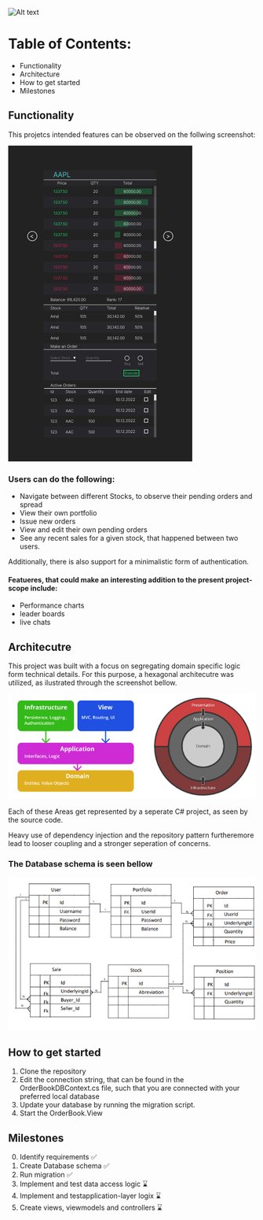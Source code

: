 ![Alt text](https://github.com/LeonBecker1/OrderBook/blob/master/MD-Ressources/%F0%9F%93%88_Order_Book.png "Optional title")

# Table of Contents:
* Functionality
* Architecture
* How to get started
* Milestones

## Functionality

This projetcs intended features can be observed on the follwing screenshot:

![Alt text](https://github.com/LeonBecker1/OrderBook/blob/master/MD-Ressources/Frame.png "Optional title")

### Users can do the following:

* Navigate between different Stocks, to observe their pending orders and spread
* View their own portfolio
* Issue new orders
* View and edit their own pending orders
* See any recent sales for a given stock, that happened between two users.

Additionally, there is also support for a minimalistic form of authentication.

#### Featueres, that could make an interesting addition to the present project-scope include:
* Performance charts
* leader boards
* live chats

## Architecutre

This project was built with a focus on segregating domain specific logic form technical details. For this purpose, a hexagonal architecutre was utilized, as ilustrated through the screenshot bellow.

![Alt text](https://github.com/LeonBecker1/OrderBook/blob/master/MD-Ressources/_Architecture.png "Optional title")

Each of these Areas get represented by a seperate C# project, as seen by the source code.

Heavy use of dependency injection and the repository pattern furtheremore lead to looser coupling and a stronger seperation of concerns.

### The Database schema is seen bellow
![Alt text](https://github.com/LeonBecker1/OrderBook/blob/master/MD-Ressources/ER-Diagram2.png "Optional title")

## How to get started

1. Clone the repository
2. Edit the connection string, that can be found in the OrderBookDBContext.cs file, such that you are connected with your preferred local database
3. Update your database by running the migration script.
4. Start the OrderBook.View

## Milestones

0. Identify requirements    ✅ 
1. Create Database schema   ✅
2. Run migration    ✅
3. Implement and test data access logic   ⌛
4. Implement and testapplication-layer logix    ⌛
5. Create views, viewmodels and controllers   ⌛


